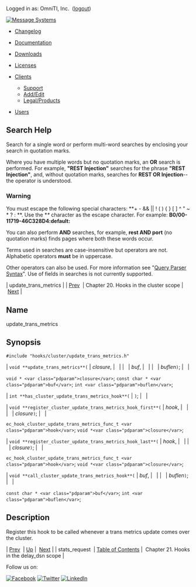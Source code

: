 Logged in as: OmniTI, Inc.  ([logout](https://support.messagesystems.com/logout.php))

[![Message Systems](https://support.messagesystems.com/images/ms-white205.png)](https://support.messagesystems.com/start.php) 

*   [Changelog](https://support.messagesystems.com/start.php?show=changelog)
*   [Documentation](https://support.messagesystems.com/docs/)
*   [Downloads](https://support.messagesystems.com/start.php)

*   [Licenses](https://support.messagesystems.com/license_summary.php)
*   <a href="">Clients</a>
    *   [Support](https://support.messagesystems.com/cs.php)
    *   [Add/Edit](https://support.messagesystems.com/edit_client.php)
    *   [Legal/Products](https://support.messagesystems.com/edit_products.php)
*   [Users](https://support.messagesystems.com/edit_customer.php)

## Search Help

Search for a single word or perform multi-word searches by enclosing your search in quotation marks.

Where you have multiple words but no quotation marks, an **OR** search is performed. For example, **"REST Injection"** searches for the phrase **"REST Injection"**, and, without quotation marks, searches for **REST OR Injection**--the operator is understood.

### Warning

You must escape the following special characters: **+ - && || ! ( ) { } [ ] ^ " ~ * ? : \**. Use the **\** character as the escape character. For example: **B0/00-11719-46C328D4\:default\:**

You can also perform **AND** searches, for example, **rest AND port** (no quotation marks) finds pages where both these words occur.

Terms used in searches are case-insensitive but operators are not. Alphabetic operators **must** be in uppercase.

Other operators can also be used. For more information see "[Query Parser Syntax](https://lucene.apache.org/core/old_versioned_docs/versions/3_0_0/queryparsersyntax.html)". Use of fields in searches is not currently supported.

| update_trans_metrics |
| [Prev](extending.hooks.cluster.stats_request.php)  | Chapter 20. Hooks in the cluster scope |  [Next](extending.hooks.delay_dsn.php) |

<a name="extending.hooks.cluster.update_trans_metrics"></a>
## Name

update_trans_metrics

## Synopsis

`#include "hooks/cluster/update_trans_metrics.h"`

| `void **update_trans_metrics**(` | <var class="pdparam">closure</var>, |   |
|   | <var class="pdparam">buf</var>, |   |
|   | <var class="pdparam">buflen</var>`)`; |   |

`void * <var class="pdparam">closure</var>`;
`const char * <var class="pdparam">buf</var>`;
`int <var class="pdparam">buflen</var>`;

| `int **has_cluster_update_trans_metrics_hook**(` | `)`; |   |

| `void **register_cluster_update_trans_metrics_hook_first**(` | <var class="pdparam">hook</var>, |   |
|   | <var class="pdparam">closure</var>`)`; |   |

`ec_hook_cluster_update_trans_metrics_func_t <var class="pdparam">hook</var>`;
`void *<var class="pdparam">closure</var>`;

| `void **register_cluster_update_trans_metrics_hook_last**(` | <var class="pdparam">hook</var>, |   |
|   | <var class="pdparam">closure</var>`)`; |   |

`ec_hook_cluster_update_trans_metrics_func_t <var class="pdparam">hook</var>`;
`void *<var class="pdparam">closure</var>`;

| `void **call_cluster_update_trans_metrics_hook**(` | <var class="pdparam">buf</var>, |   |
|   | <var class="pdparam">buflen</var>`)`; |   |

`const char * <var class="pdparam">buf</var>`;
`int <var class="pdparam">buflen</var>`;<a name="idp23534896"></a>
## Description

Register this hook to be called whenever a trans metrics update comes over the cluster.

| [Prev](extending.hooks.cluster.stats_request.php)  | [Up](extending.hooks.cluster.php) |  [Next](extending.hooks.delay_dsn.php) |
| stats_request  | [Table of Contents](index.php) |  Chapter 21. Hooks in the delay_dsn scope |

Follow us on:

[![Facebook](https://support.messagesystems.com/images/icon-facebook.png)](http://www.facebook.com/messagesystems) [![Twitter](https://support.messagesystems.com/images/icon-twitter.png)](http://twitter.com/#!/MessageSystems) [![LinkedIn](https://support.messagesystems.com/images/icon-linkedin.png)](http://www.linkedin.com/company/message-systems)